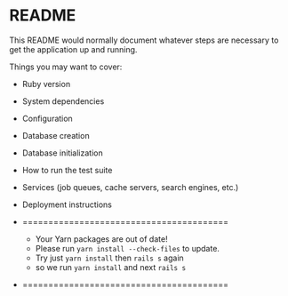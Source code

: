 # README

This README would normally document whatever steps are necessary to get the
application up and running.

Things you may want to cover:

* Ruby version

* System dependencies

* Configuration

* Database creation

* Database initialization

* How to run the test suite

* Services (job queues, cache servers, search engines, etc.)

* Deployment instructions

* ========================================
   * Your Yarn packages are out of date!
   * Please run `yarn install --check-files` to update.
   * Try just `yarn install` then `rails s` again
   * so we run `yarn install` and next `rails s`
* ========================================
